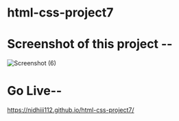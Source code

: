 # html-css-project7

# Screenshot of this project --

![Screenshot (6)](https://github.com/nidhiii112/html-css-project7/assets/117963273/4bd86c71-900f-434c-9c10-b67a51ff717a)

# Go Live--
https://nidhiii112.github.io/html-css-project7/
